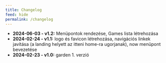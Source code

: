 ```yaml
---
title: Changelog
feed: hide
permalink: /changelog
---
```


- **2024-06-03 - v1.2:** Menüpontok rendezése, Games lista létrehozása
- **2024-02-24 - v1.1:** logo és favicon létrehozása, navigációs linkek javítása (a landing helyett az itteni home-ra ugorjanak), now menüpont bevezetése
- **2024-02-23 - v1.0:** garden 1. verzió